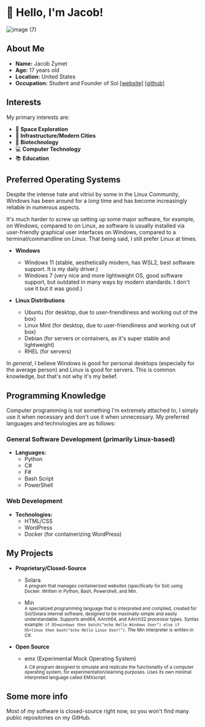 # 👋 Hello, I'm Jacob!

![image (7)](https://github.com/user-attachments/assets/1e081b71-1447-4f0b-8235-d6c65a35470a)

## About Me

- **Name:** Jacob Zymet
- **Age:** 17 years old
- **Location:** United States
- **Occupation:** Student and Founder of Sol [[website]](https://solcluster.com/) [[github]](https://github.com/Sol-Global/)

## Interests

My primary interests are:

- 🌌 **Space Exploration**
- 🌆 **Infrastructure/Modern Cities**
- 🧬 **Biotechnology**
- 💻 **Computer Technology**
- 📚 **Education**

## Preferred Operating Systems

Despite the intense hate and vitriol by some in the Linux Community, Windows has been around for a *long* time and has become increasingly reliable in numerous aspects. 

It's much harder to screw up setting up some major software, for example, on Windows, compared to on Linux, as software is usually installed via user-friendly graphical user interfaces on Windows, compared to a terminal/commandline on Linux. That being said, I still prefer Linux at times.

- **Windows**
   - Windows 11 (stable, aesthetically modern, has WSL2, best software support. It is my daily driver.)
   - Windows 7 (very nice and more lightweight OS, good software support, but outdated in many ways by modern standards. I don't use it but it was good.)

- **Linux Distributions**
  - Ubuntu (for desktop, due to user-friendliness and working out of the box)
  - Linux Mint (for desktop, due to user-friendliness and working out of box)
  - Debian (for servers or containers, as it's super stable and lightweight)
  - RHEL (for servers)


In *general*, I believe Windows is good for personal desktops (especially for the average person) and Linux is good for servers. This is common knowledge, but that's not why it's my belief.

## Programming Knowledge

Computer programming is not something I'm extremely attached to, I simply use it when necessary and don't use it when unnecessary. My preferred languages and technologies are as follows:

### General Software Development (primarily Linux-based)

- **Languages:** 
  - Python
  - C#
  - F#
  - Bash Script
  - PowerShell

### Web Development

- **Technologies:**
  - HTML/CSS
  - WordPress
  - Docker (for containerizing WordPress)

## My Projects
- **Proprietary/Closed-Source**<br />
  - Solara <br />
    <sub>A program that manages containerized websites (specifically for Sol) using Docker. Written in Python, Bash, Powershell, and Min.</sub>

  - Min <br />
    <sub>A specialized programming language that is interpreted and compiled, created for Sol/Solara internal software, designed to be maximally-simple and easily understandable. Supports amd64, AArch64, and AArch32 processor types. Syntax example: ``if OS=windows then batch("echo Hello Windows User") else if OS=linux then bash("echo Hello Linux User!")``. The Min interpreter is written in C#.</sub>

- **Open Source**<br />
  - emx (Experimental Mock Operating System) <br />
    <sub>A C# program designed to simulate and replicate the functionality of a computer operating system, for experimentation/learning purposes. Uses its own minimal interpreted language called EMXscript.</sub>

## Some more info

Most of my software is closed-source right now, so you won't find many public repositories on my GitHub.
